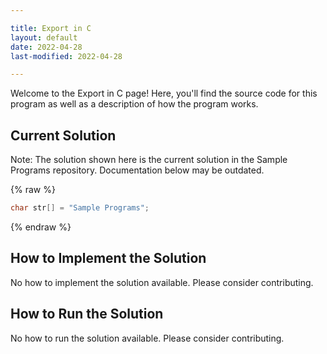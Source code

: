 ```yaml
---

title: Export in C
layout: default
date: 2022-04-28
last-modified: 2022-04-28

---
```


Welcome to the Export in C page! Here, you'll find the source code for this program as well as a description of how the program works.

## Current Solution

Note: The solution shown here is the current solution in the Sample Programs repository. Documentation below may be outdated.

{% raw %}

```C
char str[] = "Sample Programs";

```

{% endraw %}

## How to Implement the Solution

No how to implement the solution available. Please consider contributing.

## How to Run the Solution

No how to run the solution available. Please consider contributing.